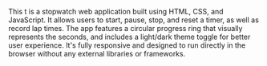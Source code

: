 This t is a stopwatch web application built using HTML, CSS, and JavaScript.
It allows users to start, pause, stop, and reset a timer, as well as record lap times.
The app features a circular progress ring that visually represents the seconds, and includes a light/dark theme toggle for better user experience. 
It's fully responsive and designed to run directly in the browser without any external libraries or frameworks.


